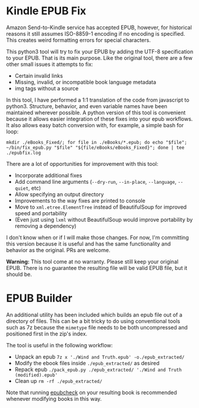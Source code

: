 # Kindle EPUB Fix

Amazon Send-to-Kindle service has accepted EPUB, however, for historical reasons it still assumes ISO-8859-1 encoding if no encoding is specified. This creates weird formatting errors for special characters.

This python3 tool will try to fix your EPUB by adding the UTF-8 specification to your EPUB. That is its main purpose. Like the original tool, there are a few other small issues it attempts to fix:

- Certain invalid links
- Missing, invalid, or incompatible book language metadata
- img tags without a source

In this tool, I have performed a 1:1 translation of the code from javascript to python3. Structure, behavior, and even variable names have been maintained wherever possible. A python version of this tool is convenient because it allows easier integration of these fixes into your epub workflows. It also allows easy batch conversion with, for example, a simple bash for loop:

```
mkdir ./eBooks_Fixed/; for file in ./eBooks/*.epub; do echo "$file"; ~/bin/fix_epub.py "$file" "${file/eBooks/eBooks_Fixed}"; done | tee ./epubfix.log
```

There are a lot of opportunities for improvement with this tool:
- Incorporate additional fixes
- Add command line arguments (`--dry-run`, `--in-place`, `--language`, `--quiet`, etc)
- Allow specifying an output directory
- Improvements to the way fixes are printed to console
- Move to `xml.etree.ElementTree` instead of BeautifulSoup for improved speed and portability
- (Even just using `lxml` without BeautifulSoup would improve portability by removing a dependency)

I don't know when or if I will make those changes. For now, I'm committing this version because it is useful and has the same functionality and behavior as the original. PRs are welcome.

**Warning:** This tool come at no warranty. Please still keep your original EPUB.
There is no guarantee the resulting file will be valid EPUB file, but it should be.

# EPUB Builder

An additional utility has been included which builds an epub file out of a directory of files. This can be a bit tricky to do using conventional tools such as 7z because the `mimetype` file needs to be both uncompressed and positioned first in the zip's index.

The tool is useful in the following workflow:
- Unpack an epub
`7z x './Wind and Truth.epub' -o./epub_extracted/`
- Modify the ebook files inside `./epub_extracted/` as desired
- Repack epub
`./pack_epub.py ./epub_extracted/ './Wind and Truth (modified).epub'`
- Clean up
`rm -rf ./epub_extracted/`

Note that running [epubcheck](https://github.com/w3c/epubcheck) on your resulting book is recommended whenever modifying books in this way.
